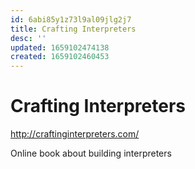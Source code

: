 ```yaml
---
id: 6abi85y1z73l9al09jlg2j7
title: Crafting Interpreters
desc: ''
updated: 1659102474138
created: 1659102460453
---
```

# Crafting Interpreters

http://craftinginterpreters.com/

Online book about building interpreters
